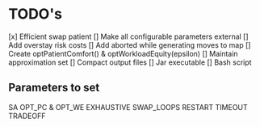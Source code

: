 # TODO's

[x] Efficient swap patient
[] Make all configurable parameters external
[] Add overstay risk costs
[] Add aborted while generating moves to map
[] Create optPatientComfort() & optWorkloadEquity(epsilon)
[] Maintain approximation set
[] Compact output files
[] Jar executable
[] Bash script

## Parameters to set
SA OPT_PC & OPT_WE
EXHAUSTIVE
SWAP_LOOPS
RESTART
TIMEOUT
TRADEOFF




